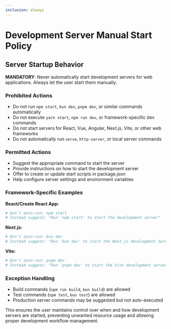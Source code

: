 ```yaml
---
inclusion: always
---
```


# Development Server Manual Start Policy

## Server Startup Behavior

**MANDATORY**: Never automatically start development servers for web applications. Always let the user start them manually.

### Prohibited Actions

- Do not run `npm start`, `bun dev`, `pnpm dev`, or similar commands automatically
- Do not execute `yarn start`, `npm run dev`, or framework-specific dev commands
- Do not start servers for React, Vue, Angular, Next.js, Vite, or other web frameworks
- Do not automatically run `serve`, `http-server`, or local server commands

### Permitted Actions

- Suggest the appropriate command to start the server
- Provide instructions on how to start the development server
- Offer to create or update start scripts in package.json
- Help configure server settings and environment variables

### Framework-Specific Examples

**React/Create React App:**
```bash
# Don't auto-run: npm start
# Instead suggest: "Run 'npm start' to start the development server"
```

**Next.js:**
```bash
# Don't auto-run: bun dev
# Instead suggest: "Run 'bun dev' to start the Next.js development server"
```

**Vite:**
```bash
# Don't auto-run: pnpm dev
# Instead suggest: "Run 'pnpm dev' to start the Vite development server"
```

### Exception Handling

- Build commands (`npm run build`, `bun build`) are allowed
- Test commands (`npm test`, `bun test`) are allowed
- Production server commands may be suggested but not auto-executed

This ensures the user maintains control over when and how development servers are started, preventing unwanted resource usage and allowing proper development workflow management.
